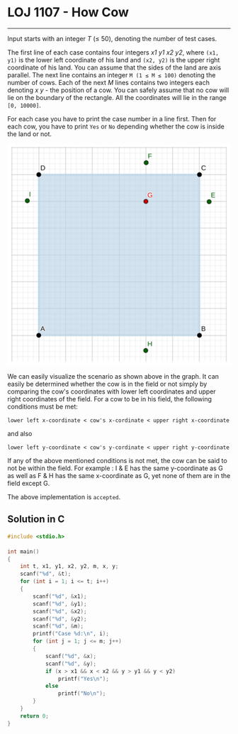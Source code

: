 # LOJ 1107 - How Cow #
---

Input starts with an integer *T* (≤ 50), denoting the number of test cases.

The first line of each case contains four integers *x1* *y1* *x2* *y2*, where `(x1, y1)` is the lower left coordinate of his land and `(x2, y2)` is the upper right coordinate of his land. You can assume that the sides of the land are axis parallel. The next line contains an integer `M (1 ≤ M ≤ 100)` denoting the number of cows. Each of the next *M* lines contains two integers each denoting *x* *y* - the position of a cow. You can safely assume that no cow will lie on the boundary of the rectangle. All the coordinates will lie in the range `[0, 10000]`.

For each case you have to print the case number in a line first. Then for each cow, you have to print `Yes` or `No` depending whether the cow is inside the land or not.

![Graph](1107.png)

We can easily visualize the scenario as shown above in the graph. It can easily be determined whether the cow is in the field or not simply by comparing the cow's coordinates with lower left coordinates and upper right coordinates of the field. For a cow to be in his field, the following conditions must be met: 
```
lower left x-coordinate < cow's x-cordinate < upper right x-coordinate
```
and also 
```
lower left y-coordinate < cow's y-cordinate < upper right y-coordinate
```
If any of the above mentioned conditions is not met, the cow can be said to not be within the field. For example : I & E has the same y-coordinate as G as well as F & H has the same x-coordinate as G, yet none of them are in the field except G.

The above implementation is `accepted`.

## Solution in C ##

```c
#include <stdio.h>

int main()
{
    int t, x1, y1, x2, y2, m, x, y;
    scanf("%d", &t);
    for (int i = 1; i <= t; i++)
    {
        scanf("%d", &x1);
        scanf("%d", &y1);
        scanf("%d", &x2);
        scanf("%d", &y2);
        scanf("%d", &m);
        printf("Case %d:\n", i);
        for (int j = 1; j <= m; j++)
        {
            scanf("%d", &x);
            scanf("%d", &y);
            if (x > x1 && x < x2 && y > y1 && y < y2)
                printf("Yes\n");
            else
                printf("No\n");
        }
    }
    return 0;
}
```